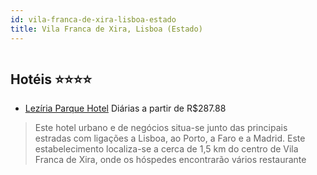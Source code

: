 ```yaml
---
id: vila-franca-de-xira-lisboa-estado
title: Vila Franca de Xira, Lisboa (Estado)
---
```


<center><img src="http://photos.hotelbeds.com/giata/00/006825/006825a_hb_a_001.jpg" alt="" /></center>


## Hotéis ⭐️⭐️⭐️⭐️

-    [Lezíria Parque Hotel](https://www.hurb.com/aud/https://www.hurb.com/hoteis/vila-franca-de-xira/leziria-parque-hotel-JNP-JP151658?cmp=18055) Diárias a partir de R$287.88
   > Este hotel urbano e de negócios situa-se junto das principais estradas com ligações a Lisboa, ao Porto, a Faro e a Madrid. Este estabelecimento localiza-se a cerca de 1,5 km do centro de Vila Franca de Xira, onde os hóspedes encontrarão vários restaurante
